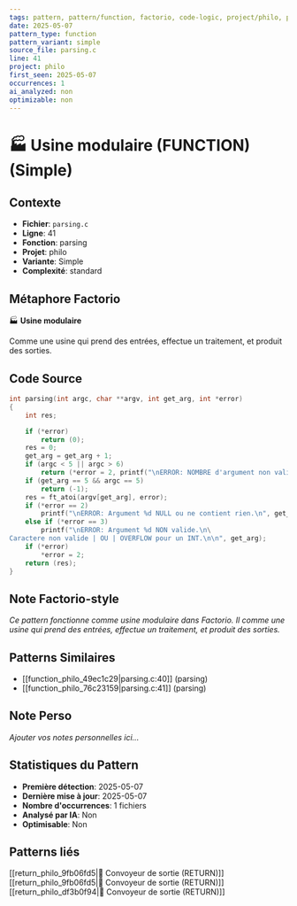 ```yaml
---
tags: pattern, pattern/function, factorio, code-logic, project/philo, pattern/variant/simple
date: 2025-05-07
pattern_type: function
pattern_variant: simple
source_file: parsing.c
line: 41
project: philo
first_seen: 2025-05-07
occurrences: 1
ai_analyzed: non
optimizable: non
---
```


# 🏭 Usine modulaire (FUNCTION) (Simple)

## Contexte
- **Fichier**: `parsing.c`
- **Ligne**: 41
- **Fonction**: parsing
- **Projet**: philo
- **Variante**: Simple
- **Complexité**: standard

## Métaphore Factorio
🏭 **Usine modulaire**

Comme une usine qui prend des entrées, effectue un traitement, et produit des sorties.

## Code Source
```c
int	parsing(int argc, char **argv, int get_arg, int *error)
{
	int	res;

	if (*error)
		return (0);
	res = 0;
	get_arg = get_arg + 1;
	if (argc < 5 || argc > 6)
		return (*error = 2, printf("\nERROR: NOMBRE d'argument non valide\n"), 0);
	if (get_arg == 5 && argc == 5)
		return (-1);
	res = ft_atoi(argv[get_arg], error);
	if (*error == 2)
		printf("\nERROR: Argument %d NULL ou ne contient rien.\n", get_arg);
	else if (*error == 3)
		printf("\nERROR: Argument %d NON valide.\n\
Caractere non valide | OU | OVERFLOW pour un INT.\n\n", get_arg);
	if (*error)
		*error = 2;
	return (res);
}
```

## Note Factorio-style
*Ce pattern fonctionne comme usine modulaire dans Factorio. Il comme une usine qui prend des entrées, effectue un traitement, et produit des sorties.*

## Patterns Similaires
- [[function_philo_49ec1c29|parsing.c:40]] (parsing)
- [[function_philo_76c23159|parsing.c:41]] (parsing)

## Note Perso
*Ajouter vos notes personnelles ici...*

## Statistiques du Pattern
- **Première détection**: 2025-05-07
- **Dernière mise à jour**: 2025-05-07
- **Nombre d'occurrences**: 1 fichiers
- **Analysé par IA**: Non
- **Optimisable**: Non

## Patterns liés
[[return_philo_9fb06fd5|🚚 Convoyeur de sortie (RETURN)]]
[[return_philo_9fb06fd5|🚚 Convoyeur de sortie (RETURN)]]
[[return_philo_df3b0f94|🚚 Convoyeur de sortie (RETURN)]]
